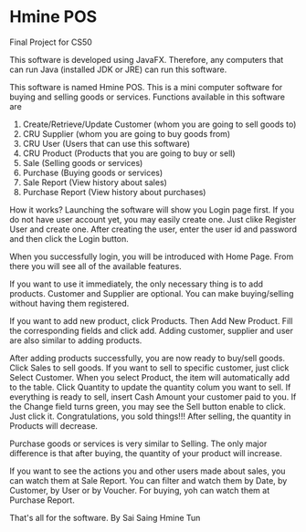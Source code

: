 # Hmine POS
Final Project for CS50

This software is developed using JavaFX. Therefore, any computers that can run Java (installed JDK or JRE) can run this software.

This software is named Hmine POS. This is a mini computer software for buying and selling goods or services. Functions available in this software are

1. Create/Retrieve/Update Customer (whom you are going to sell goods to)
2. CRU Supplier (whom you are going to buy goods from)
3. CRU User (Users that can use this software)
4. CRU Product (Products that you are going to buy or sell)
5. Sale (Selling goods or services)
6. Purchase (Buying goods or services)
7. Sale Report (View history about sales)
8. Purchase Report (View history about purchases)

How it works? 
Launching the software will show you Login page first. If you do not have user account yet, you may easily create one. Just clike Register User and create one.
After  creating the user, enter the user id and password and then click the Login button.

When you successfully login, you will be introduced with Home Page. From there you will see all of the available features.

If you want to use it immediately, the only necessary thing is to add products. Customer and Supplier are optional. You can make buying/selling without having them registered.

If you want to add new product, click Products. Then Add New Product. Fill the corresponding fields and click add. Adding customer, supplier and user are also similar to adding products.

After adding products successfully, you are now ready to buy/sell goods. Click Sales to sell goods. If you want to sell to specific customer, just click Select Customer. When you select Product, the item will automatically add to the table. Click Quantity to update the quantity colum you want to sell. If everything is ready to sell, insert Cash Amount your customer paid to you. If the Change field turns green, you may see the Sell button enable to click. Just click it. Congratulations, you sold things!!! After selling, the quantity in Products will decrease.

Purchase goods or services is very similar to Selling. The only major difference is that after buying, the quantity of your product will increase.

If you want to see the actions you and other users made about sales, you can watch them at Sale Report. You can filter and watch them by Date, by Customer, by User or by Voucher. 
For buying, yoh can watch them at Purchase Report.

That's all for the software.
By Sai Saing Hmine Tun
